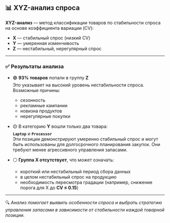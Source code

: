 ## 📊 XYZ-анализ спроса

**XYZ-анализ** — метод классификации товаров по стабильности спроса на основе коэффициента вариации (CV):

- **X** — стабильный спрос (низкий CV)  
- **Y** — умеренная изменчивость  
- **Z** — нестабильный, нерегулярный спрос

---

### ✅ Результаты анализа

- 🟣 **93% товаров** попали в группу **Z**  
  Это указывает на высокий уровень нестабильности спроса. Возможные причины:
  - сезонность  
  - рекламные кампании  
  - новизна продуктов  
  - нерегулярные покупки

- 🟡 В категорию **Y** вошли только два товара:  
  **`Laptop`** и **`Processor`**  
  Эти позиции демонстрируют умеренно стабильный спрос и могут быть использованы для долгосрочного планирования закупок. Они требуют менее агрессивного управления запасами.

- ⚪️ **Группа X отсутствует**, что может означать:
  - короткий или нестабильный период сбора данных  
  - в целом нестабильный спрос на продукцию  
  - необходимость пересмотра градации (например, снижение порога для X до **CV ≤ 0.15**)

---

🔍 *Анализ помогает выявить особенности спроса и выбрать стратегию управления запасами в зависимости от стабильности каждой товарной позиции.*
